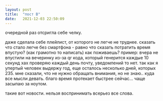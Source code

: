 ```yaml
---
layout: post
title:  "пост В"
date:   2021-12-03 22:50:09
---
```


очередной раз отсригла себе челку.

даже сделала себе плейлист, от которого не легче не труднее.
сказать что стало легче без смартфона - равно что сказать потратить время впустую?
(как грамотно то написать)
как поживаешь?
пример: вчера не впустили на вечеринку из-за qr кода, который генерится каждые 10 секунд хах
проверяю каждый день почту, уведомлений то нет.
так как я упертый человек выдержу год, еще осталось несколько дней, которых 235.
мне сказали, что не нужно обращать внимания, но не знаю.. куда все мысли девать.
благо время протекает быстрее сейчас...
чаще засыпаю за ноутом.

такие вот новости. нельзя воспринимать всерьез все слова.
